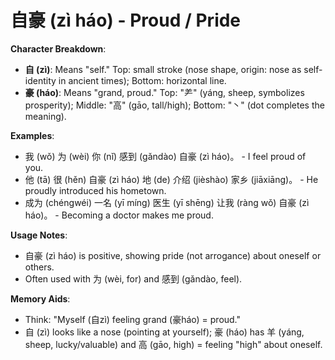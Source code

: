 # **自豪 (zì háo) - Proud / Pride**

**Character Breakdown**:  
- **自 (zì)**: Means "self." Top: small stroke (nose shape, origin: nose as self-identity in ancient times); Bottom: horizontal line.  
- **豪 (háo)**: Means "grand, proud." Top: "⺶" (yáng, sheep, symbolizes prosperity); Middle: "高" (gāo, tall/high); Bottom: "丶" (dot completes the meaning).

**Examples**:  
- 我 (wǒ) 为 (wèi) 你 (nǐ) 感到 (gǎndào) 自豪 (zì háo)。 - I feel proud of you.  
- 他 (tā) 很 (hěn) 自豪 (zì háo) 地 (de) 介绍 (jièshào) 家乡 (jiāxiāng)。 - He proudly introduced his hometown.  
- 成为 (chéngwéi) 一名 (yī míng) 医生 (yī shēng) 让我 (ràng wǒ) 自豪 (zì háo)。 - Becoming a doctor makes me proud.

**Usage Notes**:  
- 自豪 (zì háo) is positive, showing pride (not arrogance) about oneself or others.  
- Often used with 为 (wèi, for) and 感到 (gǎndào, feel).

**Memory Aids**:  
- Think: "Myself (自zì) feeling grand (豪háo) = proud."  
- 自 (zì) looks like a nose (pointing at yourself); 豪 (háo) has 羊 (yáng, sheep, lucky/valuable) and 高 (gāo, high) = feeling "high" about oneself.